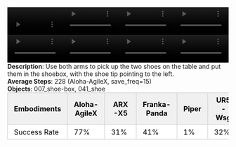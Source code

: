 <!DOCTYPE html>
<html lang="en">
<body>
    <div style="display: flex;">
        <video src="../task_video_clean/place_dual_shoes/aloha-agilex_head.mp4" controls loop muted autoplay style="width: 25%;"></video>
        <video src="../task_video_clean/place_dual_shoes/franka-panda_head.mp4" controls loop muted autoplay style="width: 25%;"></video>
        <video src="../task_video_clean/place_dual_shoes/ARX-X5_head.mp4" controls loop muted autoplay style="width: 25%;"></video>
        <video src="../task_video_clean/place_dual_shoes/ur5-wsg_head.mp4" controls loop muted autoplay style="width: 25%;"></video>
    </div>
    <div style="display: flex;">
        <video src="../task_video_clean/place_dual_shoes/aloha-agilex_world.mp4" controls loop muted autoplay style="width: 25%;"></video>
        <video src="../task_video_clean/place_dual_shoes/franka-panda_world.mp4" controls loop muted autoplay style="width: 25%;"></video>
        <video src="../task_video_clean/place_dual_shoes/ARX-X5_world.mp4" controls loop muted autoplay style="width: 25%;"></video>
        <video src="../task_video_clean/place_dual_shoes/ur5-wsg_world.mp4" controls loop muted autoplay style="width: 25%;"></video>
    </div>
    <b>Description</b>: Use both arms to pick up the two shoes on the table and put them in the shoebox, with the shoe tip pointing to the left.<br>
    <b>Average Steps</b>: 228 (Aloha-AgileX, save_freq=15)<br>
    <b>Objects</b>: 007_shoe-box, 041_shoe<br>
    <table style="margin:0 auto;border-collapse:collapse;width:auto;min-width:180px;background-color:white;">
        <thead>
            <tr style="background:#f0f0f0;">
                <th style="border:1px solid #ccc;padding:6px 14px;color:black;">Embodiments</th>
                <th style="border:1px solid #ccc;padding:6px 14px;color:black;">Aloha-AgileX</th>
                <th style="border:1px solid #ccc;padding:6px 14px;color:black;">ARX-X5</th>
                <th style="border:1px solid #ccc;padding:6px 14px;color:black;">Franka-Panda</th>
                <th style="border:1px solid #ccc;padding:6px 14px;color:black;">Piper</th>
                <th style="border:1px solid #ccc;padding:6px 14px;color:black;">UR5-Wsg</th>
            </tr>
        </thead>
        <tbody>
            <tr style="background:white;">
                <td style="border:1px solid #ccc;padding:6px 14px;color:black;">Success Rate</td>
                <td style="border:1px solid #ccc;padding:6px 14px;color:black;">77%</td>
                <td style="border:1px solid #ccc;padding:6px 14px;color:black;">31%</td>
                <td style="border:1px solid #ccc;padding:6px 14px;color:black;">41%</td>
                <td style="border:1px solid #ccc;padding:6px 14px;color:black;">1%</td>
                <td style="border:1px solid #ccc;padding:6px 14px;color:black;">32%</td>
            </tr>
        </tbody>
    </table>
</body>
</html>
